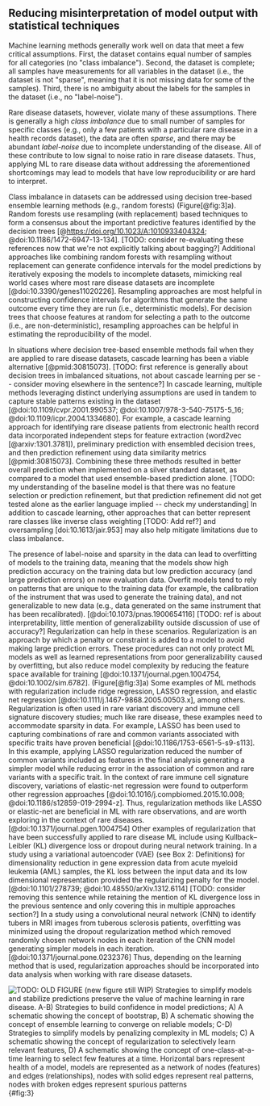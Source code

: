 ## Reducing misinterpretation of model output with statistical techniques 

Machine learning methods generally work well on data that meet a few critical assumptions. 
First, the dataset contains equal number of samples for all categories (no "class imbalance").
Second, the dataset is complete; all samples have measurements for all variables in the dataset (i.e., the dataset is not "sparse", meaning that it is not missing data for some of the samples).
Third, there is no ambiguity about the labels for the samples in the dataset (i.e., no "label-noise"). 

Rare disease datasets, however, violate many of these assumptions.
There is generally a high _class imbalance_ due to small number of samples for specific classes (e.g., only a few patients with a particular rare disease in a health records dataset), the data are often _sparse_, and there may be abundant _label-noise_ due to incomplete understanding of the disease.
All of these contribute to low signal to noise ratio in rare disease datasets.
Thus, applying ML to rare disease data without addressing the aforementioned shortcomings may lead to models that have low reproducibility or are hard to interpret.

Class imbalance in datasets can be addressed using decision tree-based ensemble learning methods (e.g., random forests) (Figure[@fig:3]a).
Random forests use resampling (with replacement) based techniques to form a consensus about the important predictive features identified by the decision trees [@https://doi.org/10.1023/A:1010933404324; @doi:10.1186/1472-6947-13-134]. [TODO: consider re-evaluating these references now that we're not explicitly talking about bagging?]
Additional approaches like combining random forests with resampling without replacement can generate confidence intervals for the model predictions by iteratively exposing the models to incomplete datasets, mimicking real world cases where most rare disease datasets are incomplete [@doi:10.3390/genes11020226].
Resampling approaches are most helpful in constructing confidence intervals for algorithms that generate the same outcome every time they are run (i.e., deterministic models).
For decision trees that choose features at random for selecting a path to the outcome (i.e., are non-deterministic), resampling approaches can be helpful in estimating the reproducibility of the model. 

In situations where decision tree-based ensemble methods fail when they are applied to rare disease datasets, cascade learning has been a viable alternative [@pmid:30815073]. [TODO: first reference is generally about decision trees in imbalanced situations, not about cascade learning per se -- consider moving elsewhere in the sentence?]
In cascade learning, multiple methods leveraging distinct underlying assumptions are used in tandem to capture stable patterns existing in the dataset [@doi:10.1109/cvpr.2001.990537; @doi:10.1007/978-3-540-75175-5_16; @doi:10.1109/icpr.2004.1334680]. 
For example, a cascade learning approach for identifying rare disease patients from electronic health record data incorporated independent steps for feature extraction (word2vec [@arxiv:1301.3781]), preliminary prediction with ensembled decision trees, and then prediction refinement using data similarity metrics [@pmid:30815073]. 
Combining these three methods resulted in better overall prediction when implemented on a silver standard dataset, as compared to a model that used ensemble-based prediction alone. [TODO: my understanding of the baseline model is that there was no feature selection or prediction refinement, but that prediction refinement did not get tested alone as the earlier language implied -- check my understanding]
In addition to cascade learning, other approaches that can better represent rare classes like inverse class weighting [TODO: Add ref?] and oversampling [doi:10.1613/jair.953] may also help mitigate limitations due to class imbalance. 

The presence of label-noise and sparsity in the data can lead to overfitting of models to the training data, meaning that the models show high prediction accuracy on the training data but low prediction accuracy (and large prediction errors) on new evaluation data. 
Overfit models tend to rely on patterns that are unique to the training data (for example, the calibration of the instrument that was used to generate the training data), and not generalizable to new data (e.g., data generated on the same instrument that has been recalibrated). [@doi:10.1073/pnas.1900654116] [TODO: ref is about interpretability, little mention of generalizability outside discussion of use of accuracy?]
Regularization can help in these scenarios.
Regularization is an approach by which a penalty or constraint is added to a model to avoid making large prediction errors.
These procedures can not only protect ML models as well as learned representations from poor generalizability caused by overfitting, but also reduce model complexity by reducing the feature space available for training [@doi:10.1371/journal.pgen.1004754, @doi:10.1002/sim.6782]. (Figure[@fig:3]a)
Some examples of ML methods with regularization include ridge regression, LASSO regression, and elastic net regression [@doi:10.1111/j.1467-9868.2005.00503.x], among others.
Regularization is often used in rare variant discovery and immune cell signature discovery studies; much like rare disease, these examples need to accommodate sparsity in data.
For example, LASSO has been used to capturing combinations of rare and common variants associated with specific traits have proven beneficial [@doi:10.1186/1753-6561-5-s9-s113].
In this example, applying LASSO regularization reduced the number of common variants included as features in the final analysis generating a simpler model while reducing error in the association of common and rare variants with a specific trait. 
In the context of rare immune cell signature discovery, variations of elastic-net regression were found to outperform other regression approaches [@doi:10.1016/j.compbiomed.2015.10.008; @doi:10.1186/s12859-019-2994-z]. 
Thus, regularization methods like LASSO or elastic-net are beneficial in ML with rare observations, and are worth exploring in the context of rare diseases.[@doi:10.1371/journal.pgen.1004754] 
Other examples of regularization that have been successfully applied to rare disease ML include using Kullback–Leibler (KL) divergence loss or dropout during neural network training.
In a study using a variational autoencoder (VAE) (see Box 2: Definitions) for dimensionality reduction in gene expression data from acute myeloid leukemia (AML) samples, the KL loss between the input data and its low dimensional representation provided the regularizing penalty for the model. [@doi:10.1101/278739; @doi:10.48550/arXiv.1312.6114] [TODO: consider removing this sentence while retaining the mention of KL divergence loss in the previous sentence and only covering this in multiple approaches section?]
In a study using a convolutional neural network (CNN) to identify tubers in MRI images from tuberous sclerosis patients, overfitting was minimized using the dropout regularization method which removed randomly chosen network nodes in each iteration of the CNN model generating simpler models in each iteration.[@doi:10.1371/journal.pone.0232376]
Thus, depending on the learning method that is used, regularization approaches should be incorporated into data analysis when working with rare disease datasets. 

![TODO: OLD FIGURE (new figure still WIP) Strategies to simplify models and stabilize predictions preserve the value of machine learning in rare disease. A-B) Strategies to build confidence in model predictions; A) A schematic showing the concept of bootstrap, B) A schematic showing the concept of ensemble learning to converge on reliable models; C-D) Strategies to simplify models by penalizing complexity in ML models; C) A schematic showing the concept of regularization to selectively learn relevant features, D) A schematic showing the concept of one-class-at-a-time learning to select few features at a time. Horizontal bars represent health of a model, models are represented as a network of nodes (features) and edges (relationships), nodes with solid edges represent real patterns, nodes with broken edges represent spurious patterns](images/figures/pdfs/statistical-techniques.png){#fig:3}
